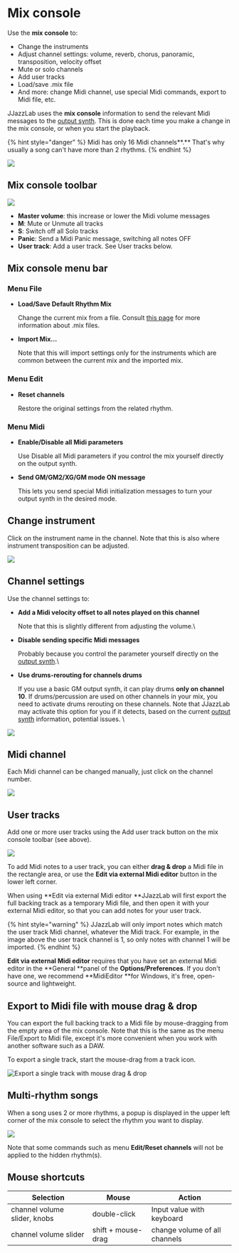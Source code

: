 # Mix console

Use the **mix console** to:

* Change the instruments
* Adjust channel settings: volume, reverb, chorus, panoramic, transposition, velocity offset
* Mute or solo channels
* Add user tracks
* Load/save .mix file
* And more: change Midi channel, use special Midi commands, export to Midi file, etc.

JJazzLab uses the **mix console** information to send the relevant Midi messages to the [output synth](../../configuration/output-synth.md). This is done each time you make a change in the mix console, or when you start the playback.

{% hint style="danger" %}
Midi has only 16 Midi channels**.** That's why usually a song can't have more than 2 rhythms.
{% endhint %}

![](../../.gitbook/assets/MixConsole3.png)

## Mix console toolbar

![](../../.gitbook/assets/MixConsoleToolbar.png)

* **Master volume**: this increase or lower the Midi volume messages
* **M**: Mute or Unmute all tracks
* **S**: Switch off all Solo tracks
* **Panic**: Send a Midi Panic message, switching all notes OFF
* **User track**: Add a user track. See User tracks below.

## Mix console menu bar

### Menu File

*   **Load/Save Default Rhythm Mix** &#x20;

    Change the current mix from a file. Consult [this page](../song-and-mix-files.md) for more information about .mix files.
*   **Import Mix...** &#x20;

    Note that this will import settings only for the instruments which are common between the current mix and the imported mix.

### Menu Edit

*   **Reset channels** &#x20;

    Restore the original settings from the related rhythm.

### Menu Midi

*   **Enable/Disable all Midi parameters** &#x20;

    Use Disable all Midi parameters if you control the mix yourself directly on the output synth.
*   **Send GM/GM2/XG/GM mode ON message** &#x20;

    This lets you send special Midi initialization messages to turn your output synth in the desired mode.

## Change instrument

Click on the instrument name in the channel. Note that this is also where instrument transposition can be adjusted.

![](../../.gitbook/assets/MixConsole-InstrumentSelection.png)

## Channel settings

Use the channel settings to:

*   **Add a Midi velocity offset to all notes played on this channel** &#x20;

    Note that this is slightly different from adjusting the volume.\

*   **Disable sending specific Midi messages** &#x20;

    Probably because you control the parameter yourself directly on the [output synth](../../configuration/output-synth.md).\

*   **Use drums-rerouting for channels drums** &#x20;

    If you use a basic GM output synth, it can play drums **only on channel 10**. If drums/percussion are used on other channels in your mix,  you need to activate drums rerouting on these channels. Note that JJazzLab may activate this option for you if it detects, based on the current [output synth](../../configuration/output-synth.md) information, potential issues. \


![](../../.gitbook/assets/MixConsole-ChannelSettings.png)

## Midi channel

Each Midi channel can be changed manually, just click on the channel number.

![](<../../.gitbook/assets/MixConsole-ChangeChannel (1).png>)

## User tracks

Add one or more user tracks using the Add user track button on the mix console toolbar (see above).

![](../../.gitbook/assets/UserTrack.png)

To add Midi notes to a user track, you can either **drag & drop** a Midi file in the rectangle area, or use the **Edit via external Midi editor** button in the lower left corner.&#x20;

When using **Edit via external Midi editor **JJazzLab will first export the full backing track as a temporary Midi file, and then open it with your external Midi editor, so that you can add notes for your user track.

{% hint style="warning" %}
JJazzLab will only import notes which match the user track Midi channel, whatever the Midi track. For example, in the image above the user track channel is 1, so only notes with channel 1 will be imported.
{% endhint %}

**Edit via external Midi editor** requires that you have set an external Midi editor in the **General **panel of the **Options/Preferences**. If you don't have one, we recommend **MidiEditor **for Windows, it's free, open-source and lightweight. &#x20;

## Export to Midi file with mouse drag & drop

You can export the full backing track to a Midi file by mouse-dragging from the empty area of the mix console. Note that this is the same as the menu File/Export to Midi file, except it's more convenient when you work with another software such as a DAW.

To export a single track, start the mouse-drag from a track icon.

![Export a single track with mouse drag & drop](../../.gitbook/assets/MixConsoleDragTrack.png)

## Multi-rhythm songs

When a song uses 2 or more rhythms, a popup is displayed in the upper left corner of the mix console to select the rhythm you want to display.

![](../../.gitbook/assets/MixConsole-RhythmSelectionPopup.png)

Note that some commands such as menu **Edit/Reset channels** will not be applied to the hidden rhythm(s).

## Mouse shortcuts

| Selection                    | Mouse              | Action                        |
| ---------------------------- | ------------------ | ----------------------------- |
| channel volume slider, knobs | double-click       | Input value with keyboard     |
| channel volume slider        | shift + mouse-drag | change volume of all channels |
